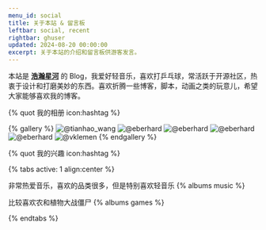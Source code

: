 ```yaml
---
menu_id: social
title: 关于本站 & 留言板
leftbar: social, recent
rightbar: ghuser
updated: 2024-08-20 00:00:00
excerpt: 关于本站的介绍和留言板供游客发言。
---
```


本站是 [**浩瀚星河**](https://codepzj.cn) 的 Blog，我爱好轻音乐，喜欢打乒乓球，常活跃于开源社区，热衷于设计和打磨美妙的东西。喜欢折腾一些博客，脚本，动画之类的玩意儿，希望大家能够喜欢我的博客。

{% quot 我的相册 icon:hashtag %}

{% gallery %}
![@tianhao_wang](https://images.unsplash.com/photo-1688142202243-e218ad203952?w=800&auto=format&fit=crop&q=60&ixlib=rb-4.0.3&ixid=M3wxMjA3fDB8MHx0b3BpYy1mZWVkfDYzfEZ6bzN6dU9ITjZ3fHxlbnwwfHx8fHw%3D)
![@eberhard](https://images.unsplash.com/photo-1700994630045-f7a20df6d92e?w=800&auto=format&fit=crop&q=60&ixlib=rb-4.0.3&ixid=M3wxMjA3fDB8MHxwcm9maWxlLXBhZ2V8MjN8fHxlbnwwfHx8fHw%3D)
![@eberhard](https://images.unsplash.com/photo-1533274221104-015a584a1005?w=800&auto=format&fit=crop&q=60&ixlib=rb-4.0.3&ixid=M3wxMjA3fDB8MHx0b3BpYy1mZWVkfDE4fGJvOGpRS1RhRTBZfHxlbnwwfHx8fHw%3D)
![@eberhard](https://images.unsplash.com/photo-1539604214100-ab860d9082e0?w=800&auto=format&fit=crop&q=60&ixlib=rb-4.0.3&ixid=M3wxMjA3fDB8MHx0b3BpYy1mZWVkfDIxfGJvOGpRS1RhRTBZfHxlbnwwfHx8fHw%3D)
![@eberhard](https://images.unsplash.com/photo-1698843848092-588f9c1bb0bd?w=800&auto=format&fit=crop&q=60&ixlib=rb-4.0.3&ixid=M3wxMjA3fDB8MHxwcm9maWxlLXBhZ2V8Mzh8fHxlbnwwfHx8fHw%3D)
![@vklemen](https://images.unsplash.com/photo-1516571748831-5d81767b788d?q=80&w=2574&auto=format&fit=crop&ixlib=rb-4.0.3&ixid=M3wxMjA3fDB8MHxwaG90by1wYWdlfHx8fGVufDB8fHx8fA%3D%3D)
{% endgallery %}

{% quot 我的兴趣 icon:hashtag %}

{% tabs active: 1 align:center %}

<!-- tab 喜欢的音乐 -->

非常热爱音乐，喜欢的品类很多，但是特别喜欢轻音乐
{% albums music %}

<!-- tab 喜欢的游戏 -->

比较喜欢农和植物大战僵尸
{% albums games %}

{% endtabs %}

